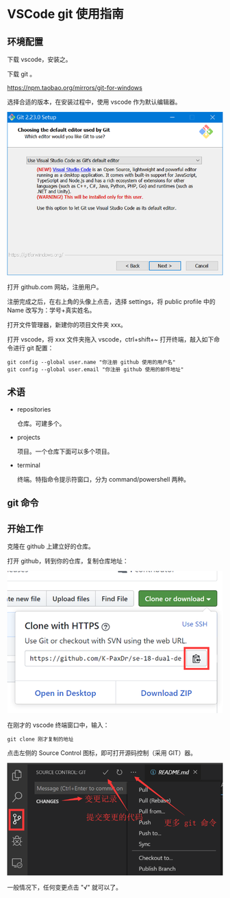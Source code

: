 # VSCode git 使用指南

## 环境配置

下载 vscode，安装之。

下载 git 。

https://npm.taobao.org/mirrors/git-for-windows

选择合适的版本，在安装过程中，使用 vscode 作为默认编辑器。

![1568462274963](imgs/1568462274963.png)

打开 github.com 网站，注册用户。

注册完成之后，在右上角的头像上点击，选择 settings，将 public profile 中的 Name 改写为：学号+真实姓名。

打开文件管理器，新建你的项目文件夹 xxx。

打开 vscode，将 xxx 文件夹拖入 vscode，ctrl+shift+~ 打开终端，敲入如下命令进行 git 配置：

```shell
git config --global user.name "你注册 github 使用的用户名" 
git config --global user.email "你注册 github 使用的邮件地址"
```

## 术语

- repositories

  仓库。可建多个。

- projects

  项目。一个仓库下面可以多个项目。

- terminal

  终端。特指命令提示符窗口，分为 command/powershell 两种。

## git 命令

## 开始工作

克隆在 github 上建立好的仓库。

打开 github，转到你的仓库，复制仓库地址：

![1568463727447](imgs/1568463727447.png)

在刚才的 vscode 终端窗口中，输入：

```shell
git clone 刚才复制的地址
```

点击左侧的 Source Control 图标，即可打开源码控制（采用 GIT）器。

![1568464207215](imgs/1568464207215.png)

一般情况下，任何变更点击 "√" 就可以了。


